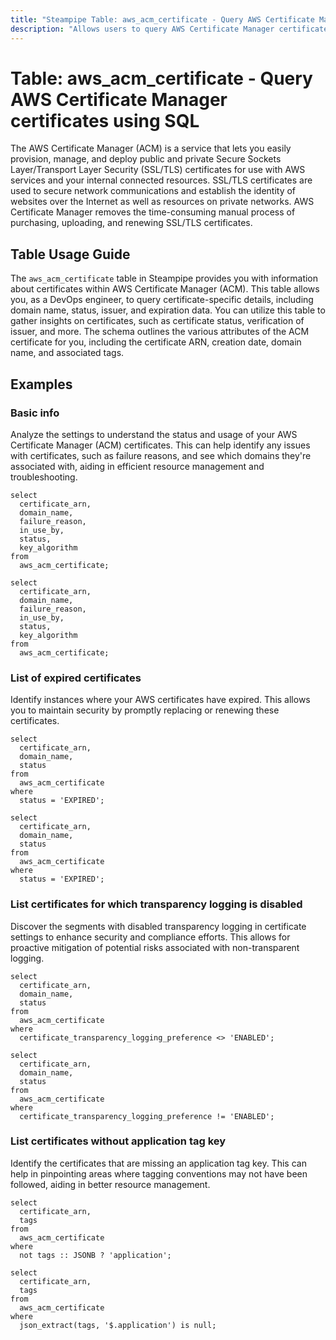 ```yaml
---
title: "Steampipe Table: aws_acm_certificate - Query AWS Certificate Manager certificates using SQL"
description: "Allows users to query AWS Certificate Manager certificates. This table provides information about each certificate, including the domain name, status, issuer, and more. It can be used to monitor certificate details, validity, and expiration data."
---
```


# Table: aws_acm_certificate - Query AWS Certificate Manager certificates using SQL

The AWS Certificate Manager (ACM) is a service that lets you easily provision, manage, and deploy public and private Secure Sockets Layer/Transport Layer Security (SSL/TLS) certificates for use with AWS services and your internal connected resources. SSL/TLS certificates are used to secure network communications and establish the identity of websites over the Internet as well as resources on private networks. AWS Certificate Manager removes the time-consuming manual process of purchasing, uploading, and renewing SSL/TLS certificates.

## Table Usage Guide

The `aws_acm_certificate` table in Steampipe provides you with information about certificates within AWS Certificate Manager (ACM). This table allows you, as a DevOps engineer, to query certificate-specific details, including domain name, status, issuer, and expiration data. You can utilize this table to gather insights on certificates, such as certificate status, verification of issuer, and more. The schema outlines the various attributes of the ACM certificate for you, including the certificate ARN, creation date, domain name, and associated tags.



## Examples

### Basic info
Analyze the settings to understand the status and usage of your AWS Certificate Manager (ACM) certificates. This can help identify any issues with certificates, such as failure reasons, and see which domains they're associated with, aiding in efficient resource management and troubleshooting.

```sql+postgres
select
  certificate_arn,
  domain_name,
  failure_reason,
  in_use_by,
  status,
  key_algorithm
from
  aws_acm_certificate;
```

```sql+sqlite
select
  certificate_arn,
  domain_name,
  failure_reason,
  in_use_by,
  status,
  key_algorithm
from
  aws_acm_certificate;
```


### List of expired certificates
Identify instances where your AWS certificates have expired. This allows you to maintain security by promptly replacing or renewing these certificates.

```sql+postgres
select
  certificate_arn,
  domain_name,
  status
from
  aws_acm_certificate
where
  status = 'EXPIRED';
```

```sql+sqlite
select
  certificate_arn,
  domain_name,
  status
from
  aws_acm_certificate
where
  status = 'EXPIRED';
```


### List certificates for which transparency logging is disabled
Discover the segments with disabled transparency logging in certificate settings to enhance security and compliance efforts. This allows for proactive mitigation of potential risks associated with non-transparent logging.

```sql+postgres
select
  certificate_arn,
  domain_name,
  status
from
  aws_acm_certificate
where
  certificate_transparency_logging_preference <> 'ENABLED';
```

```sql+sqlite
select
  certificate_arn,
  domain_name,
  status
from
  aws_acm_certificate
where
  certificate_transparency_logging_preference != 'ENABLED';
```


### List certificates without application tag key
Identify the certificates that are missing an application tag key. This can help in pinpointing areas where tagging conventions may not have been followed, aiding in better resource management.

```sql+postgres
select
  certificate_arn,
  tags
from
  aws_acm_certificate
where
  not tags :: JSONB ? 'application';
```

```sql+sqlite
select
  certificate_arn,
  tags
from
  aws_acm_certificate
where
  json_extract(tags, '$.application') is null;
```
